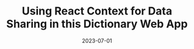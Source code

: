 ---
date: 2023-07-01
title: Using React Context for Data Sharing in this Dictionary Web App
cardTitle: Using React Context for Data Sharing in this Dictionary Web App
icons: ["fa-react", "fa-sass"]
tags: ["project", "featured"]
eyebrow: web app
imageTablet: /assets/dictionary-tablet.jpg
imageBreakout: /assets/dictionary-breakout.jpg
imageAlt:  >
    Dictionary App: A Frontend Mentor Challenge
blurb: React Context shines in this jaunty web app that uses the Free Dictionary API to search for all your favorite words. Give it a go. 
description: My solution to the Frontend Mentor challenge uses React and Sass. The component calls the Free Dictioanry API after users enter their given search word. The dark mode toggle and keyboard navigation accessible gives it extra usability. I used Sass loops and mixins to create the theme toggle and React Context to pass data. This web app also uses the audio HTML elment and useRef to give functionality to the "play" button. It was a great project to help boost my React Hook knowledge!
buttons: ["Web App","FEM Challenge", "GitHub Repo"]
urls: [
    "https://fem-dictionary-web-app.netlify.app/",
    "https://www.frontendmentor.io/challenges/dictionary-web-app-h5wwnyuKFL",
    "https://github.com/Alliemack77/dictionary-web-app"
]
---